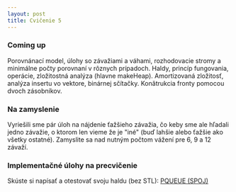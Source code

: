 ```yaml
---
layout: post
title: Cvičenie 5
---
```


### Coming up
Porovnánací model, úlohy so závažiami a váhami, rozhodovacie stromy a minimálne
počty porovnaní v rôznych prípadoch. Haldy, princíp fungovania, operácie, zložitostná
analýza (hlavne makeHeap). Amortizovaná zložitosť, analýza insertu vo vektore,
binárnej sčítačky. Konǎtrukcia fronty pomocou dvoch zásobníkov.

### Na zamyslenie
Vyriešili sme pár úloh na nájdenie ťažšieho závažia, čo keby sme ale hľadali
jedno závažie, o ktorom len vieme že je "iné" (buď lahšie alebo ťažšie ako
všetky ostatné). Zamyslite sa nad nutným počtom vážení pre 6, 9 a 12 závaží.

### Implementačné úlohy na precvičenie
Skúste si napísať a otestovať svoju haldu (bez STL):
[PQUEUE (SPOJ)](http://www.spoj.com/problems/PQUEUE/)
